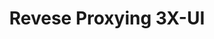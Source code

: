 ---
title: Revese Proxying 3X-UI
description: A guide for setting up 3X-UI behind a reverse proxy
---